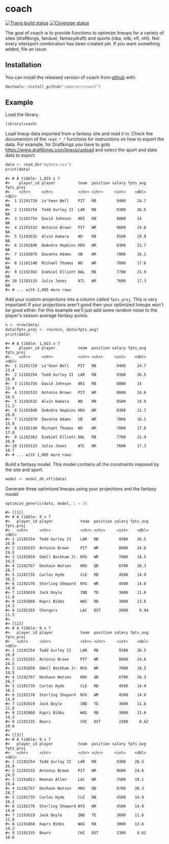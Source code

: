 
<!-- README.md is generated from README.Rmd. Please edit that file -->
coach
=====

[![Travis build status](https://travis-ci.org/zamorarr/coach.svg?branch=master)](https://travis-ci.org/zamorarr/coach) [![Coverage status](https://codecov.io/gh/zamorarr/coach/branch/master/graph/badge.svg)](https://codecov.io/github/zamorarr/coach?branch=master)

The goal of coach is to provide functions to optimize lineups for a variety of sites (draftkings, fanduel, fantasydraft) and sports (nba, mlb, nfl, nhl). Not every site/sport combination has been created yet. If you want something added, file an issue.

Installation
------------

You can install the released version of coach from [github](https://github.com/zamorarr/coach) with:

``` r
devtools::install_github("zamorarr/coach")
```

Example
-------

Load the library.

``` r
library(coach)
```

Load lineup data exported from a fantasy site and read it in. Check the documention of the `read_*_*` functions for instructions on how to export the data. For example, for Draftkings you have to goto <https://www.draftkings.com/lineup/upload> and select the sport and slate data to export.

``` r
data <- read_dk("mydata.csv")
print(data)
```

    #> # A tibble: 1,015 x 7
    #>    player_id player          team  position salary fpts_avg fpts_proj
    #>    <chr>     <chr>           <chr> <chr>     <int>    <dbl>     <dbl>
    #>  1 11191729  Le'Veon Bell    PIT   RB         9400     24.7        NA
    #>  2 11192254  Todd Gurley II  LAR   RB         9300     26.5        NA
    #>  3 11191754  David Johnson   ARI   RB         8800     14          NA
    #>  4 11191533  Antonio Brown   PIT   WR         8600     24.6        NA
    #>  5 11192632  Alvin Kamara    NO    RB         8500     19.9        NA
    #>  6 11191840  DeAndre Hopkins HOU   WR         8300     21.7        NA
    #>  7 11192079  Davante Adams   GB    WR         7800     16.1        NA
    #>  8 11192140  Michael Thomas  NO    WR         7800     17.6        NA
    #>  9 11192363  Ezekiel Elliott DAL   RB         7700     21.9        NA
    #> 10 11193133  Julio Jones     ATL   WR         7600     17.3        NA
    #> # ... with 1,005 more rows

Add your custom projections into a column called `fpts_proj`. This is very important! If your projections aren't good then your optimized lineups won't be good either. For this example we'll just add some random noise to the player's season average fantasy points.

``` r
n <- nrow(data)
data$fpts_proj <- rnorm(n, data$fpts_avg)
print(data)
```

    #> # A tibble: 1,015 x 7
    #>    player_id player          team  position salary fpts_avg fpts_proj
    #>    <chr>     <chr>           <chr> <chr>     <int>    <dbl>     <dbl>
    #>  1 11191729  Le'Veon Bell    PIT   RB         9400     24.7      23.4
    #>  2 11192254  Todd Gurley II  LAR   RB         9300     26.5      26.9
    #>  3 11191754  David Johnson   ARI   RB         8800     14        12.4
    #>  4 11191533  Antonio Brown   PIT   WR         8600     24.6      24.5
    #>  5 11192632  Alvin Kamara    NO    RB         8500     19.9      21.2
    #>  6 11191840  DeAndre Hopkins HOU   WR         8300     21.7      20.8
    #>  7 11192079  Davante Adams   GB    WR         7800     16.1      15.9
    #>  8 11192140  Michael Thomas  NO    WR         7800     17.6      17.9
    #>  9 11192363  Ezekiel Elliott DAL   RB         7700     21.9      20.9
    #> 10 11193133  Julio Jones     ATL   WR         7600     17.3      18.7
    #> # ... with 1,005 more rows

Build a fantasy model. This model contains all the constraints imposed by the site and sport.

``` r
model <- model_dk_nfl(data)
```

Generate three optimized lineups using your projections and the fantasy model

``` r
optimize_generic(data, model, L = 3)
```

    #> [[1]]
    #> # A tibble: 9 x 7
    #>   player_id player            team  position salary fpts_avg fpts_proj
    #>   <chr>     <chr>             <chr> <chr>     <int>    <dbl>     <dbl>
    #> 1 11192254  Todd Gurley II    LAR   RB         9300    26.5       26.9
    #> 2 11191533  Antonio Brown     PIT   WR         8600    24.6       24.5
    #> 3 11191859  Odell Beckham Jr. NYG   WR         7000    18.5       19.5
    #> 4 11192767  Deshaun Watson    HOU   QB         6700    26.3       28.7
    #> 5 11191735  Carlos Hyde       CLE   RB         4500    14.9       16.1
    #> 6 11192176  Sterling Shepard  NYG   WR         4500    14.0       14.9
    #> 7 11191619  Jack Doyle        IND   TE         3600    11.6       11.8
    #> 8 11191868  Kapri Bibbs       WAS   RB         3000    13.6       14.3
    #> 9 11191355  Chargers          LAC   DST        2800     9.94      11.5
    #> 
    #> [[2]]
    #> # A tibble: 9 x 7
    #>   player_id player            team  position salary fpts_avg fpts_proj
    #>   <chr>     <chr>             <chr> <chr>     <int>    <dbl>     <dbl>
    #> 1 11192254  Todd Gurley II    LAR   RB         9300    26.5       26.9
    #> 2 11191533  Antonio Brown     PIT   WR         8600    24.6       24.5
    #> 3 11191859  Odell Beckham Jr. NYG   WR         7000    18.5       19.5
    #> 4 11192767  Deshaun Watson    HOU   QB         6700    26.3       28.7
    #> 5 11191735  Carlos Hyde       CLE   RB         4500    14.9       16.1
    #> 6 11192176  Sterling Shepard  NYG   WR         4500    14.0       14.9
    #> 7 11191619  Jack Doyle        IND   TE         3600    11.6       11.8
    #> 8 11191868  Kapri Bibbs       WAS   RB         3000    13.6       14.3
    #> 9 11191335  Bears             CHI   DST        2300     8.62      10.6
    #> 
    #> [[3]]
    #> # A tibble: 9 x 7
    #>   player_id player           team  position salary fpts_avg fpts_proj
    #>   <chr>     <chr>            <chr> <chr>     <int>    <dbl>     <dbl>
    #> 1 11192254  Todd Gurley II   LAR   RB         9300    26.5       26.9
    #> 2 11191533  Antonio Brown    PIT   WR         8600    24.6       24.5
    #> 3 11191811  Keenan Allen     LAC   WR         7500    19.1       19.4
    #> 4 11192767  Deshaun Watson   HOU   QB         6700    26.3       28.7
    #> 5 11191735  Carlos Hyde      CLE   RB         4500    14.9       16.1
    #> 6 11192176  Sterling Shepard NYG   WR         4500    14.0       14.9
    #> 7 11191619  Jack Doyle       IND   TE         3600    11.6       11.8
    #> 8 11191868  Kapri Bibbs      WAS   RB         3000    13.6       14.3
    #> 9 11191335  Bears            CHI   DST        2300     8.62      10.6
